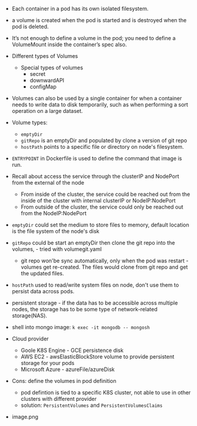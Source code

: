 * Each container in a pod has its own isolated filesystem.
* a volume is created when the pod is started and is destroyed when the pod is deleted.
* It’s not enough to define a volume in the pod; you need to define a VolumeMount inside the container’s spec also.
* Different types of Volumes
    * Special types of volumes
        * secret
        * downwardAPI
        * configMap
* Volumes can also be used by a single container for when a container needs to write data to disk temporarily, such as when performing a sort operation on a large dataset.
* Volume types:
  * `emptyDir`
  * `gitRepo` is an emptyDir and populated by clone a version of git repo
  * `hostPath` points to a specific file or directory on node's filesystem.


* `ENTRYPOINT` in Dockerfile is used to define the command that image is run.
* Recall about access the service through the clusterIP and NodePort from the external of the node
    * From inside of the cluster, the service could be reached out from the inside of the cluster with internal clusterIP or NodeIP:NodePort
    * From outside of the cluster, the service could only be reached out from the NodeIP:NodePort
* `emptyDir` could set the medium to store files to memory, default location is the file system of the node's disk
* `gitRepo` could be start an emptyDir then clone the git repo into the volumes, - tried with volumegit.yaml
  * git repo won'be sync automatically, only when the pod was restart - volumes get re-created. The files would clone from git repo and get the updated files.
* `hostPath` used to read/write system files on node, don't use them to persist data across pods.
* persistent storage - if the data has to be accessible across multiple nodes, the storage has to be some type of network-related storage(NAS).
* shell into mongo image: `k exec -it mongodb -- mongosh`
* Cloud provider
  * Goole K8S Engine - GCE persistence disk
  * AWS EC2 - awsElasticBlockStore volume to provide persistent storage for your pods
  * Microsoft Azure - azureFile/azureDisk
* Cons: define the volumes in pod definition
  * pod defintion is tied to a specific K8S cluster, not able to use in other clusters with different provider
  * solution: `PersistentVolumes` and `PersistentVolumesClaims`
* image.png
